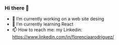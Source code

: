 ### Hi there 👋


- 🔭 I’m currently working on a web site desing
- 🌱 I’m currently learning React
- 📫 How to reach me: my Linkedin: https://www.linkedin.com/in/florenciaarodriguez/
                     


